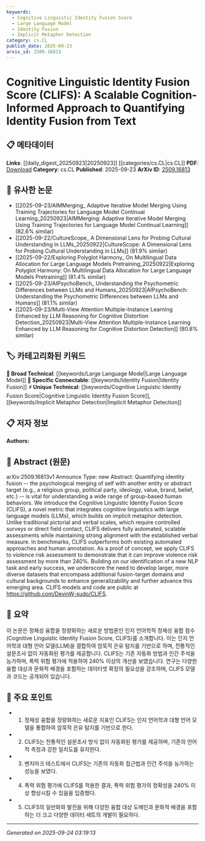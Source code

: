 ```yaml
---
keywords:
  - Cognitive Linguistic Identity Fusion Score
  - Large Language Model
  - Identity Fusion
  - Implicit Metaphor Detection
category: cs.CL
publish_date: 2025-09-23
arxiv_id: 2509.16813
---
```


<!-- KEYWORD_LINKING_METADATA:
{
  "processed_timestamp": "2025-09-24T03:19:13.449129",
  "vocabulary_version": "1.0",
  "selected_keywords": [
    "Cognitive Linguistic Identity Fusion Score",
    "Large Language Model",
    "Identity Fusion",
    "Implicit Metaphor Detection"
  ],
  "rejected_keywords": [],
  "similarity_scores": {
    "Cognitive Linguistic Identity Fusion Score": 0.85,
    "Large Language Model": 0.8,
    "Identity Fusion": 0.78,
    "Implicit Metaphor Detection": 0.77
  },
  "extraction_method": "AI_prompt_based",
  "budget_applied": true,
  "candidates_json": {
    "candidates": [
      {
        "surface": "Cognitive Linguistic Identity Fusion Score",
        "canonical": "Cognitive Linguistic Identity Fusion Score",
        "aliases": [
          "CLIFS"
        ],
        "category": "unique_technical",
        "rationale": "This is a novel metric introduced in the paper, crucial for linking identity fusion with cognitive linguistics.",
        "novelty_score": 0.95,
        "connectivity_score": 0.65,
        "specificity_score": 0.9,
        "link_intent_score": 0.85
      },
      {
        "surface": "Large Language Models",
        "canonical": "Large Language Model",
        "aliases": [
          "LLMs"
        ],
        "category": "broad_technical",
        "rationale": "LLMs are integral to the methodology and connect with a wide range of NLP applications.",
        "novelty_score": 0.3,
        "connectivity_score": 0.9,
        "specificity_score": 0.7,
        "link_intent_score": 0.8
      },
      {
        "surface": "identity fusion",
        "canonical": "Identity Fusion",
        "aliases": [],
        "category": "specific_connectable",
        "rationale": "Identity fusion is a central concept of the study, linking psychological and linguistic analysis.",
        "novelty_score": 0.7,
        "connectivity_score": 0.75,
        "specificity_score": 0.85,
        "link_intent_score": 0.78
      },
      {
        "surface": "implicit metaphor detection",
        "canonical": "Implicit Metaphor Detection",
        "aliases": [],
        "category": "unique_technical",
        "rationale": "This technique is pivotal for the CLIFS metric, bridging cognitive linguistics and NLP.",
        "novelty_score": 0.8,
        "connectivity_score": 0.6,
        "specificity_score": 0.88,
        "link_intent_score": 0.77
      }
    ],
    "ban_list_suggestions": [
      "method",
      "approach",
      "assessment"
    ]
  },
  "decisions": [
    {
      "candidate_surface": "Cognitive Linguistic Identity Fusion Score",
      "resolved_canonical": "Cognitive Linguistic Identity Fusion Score",
      "decision": "linked",
      "scores": {
        "novelty": 0.95,
        "connectivity": 0.65,
        "specificity": 0.9,
        "link_intent": 0.85
      }
    },
    {
      "candidate_surface": "Large Language Models",
      "resolved_canonical": "Large Language Model",
      "decision": "linked",
      "scores": {
        "novelty": 0.3,
        "connectivity": 0.9,
        "specificity": 0.7,
        "link_intent": 0.8
      }
    },
    {
      "candidate_surface": "identity fusion",
      "resolved_canonical": "Identity Fusion",
      "decision": "linked",
      "scores": {
        "novelty": 0.7,
        "connectivity": 0.75,
        "specificity": 0.85,
        "link_intent": 0.78
      }
    },
    {
      "candidate_surface": "implicit metaphor detection",
      "resolved_canonical": "Implicit Metaphor Detection",
      "decision": "linked",
      "scores": {
        "novelty": 0.8,
        "connectivity": 0.6,
        "specificity": 0.88,
        "link_intent": 0.77
      }
    }
  ]
}
-->

# Cognitive Linguistic Identity Fusion Score (CLIFS): A Scalable Cognition-Informed Approach to Quantifying Identity Fusion from Text

## 📋 메타데이터

**Links**: [[daily_digest_20250923|20250923]] [[categories/cs.CL|cs.CL]]
**PDF**: [Download](https://arxiv.org/pdf/2509.16813.pdf)
**Category**: cs.CL
**Published**: 2025-09-23
**ArXiv ID**: [2509.16813](https://arxiv.org/abs/2509.16813)

## 🔗 유사한 논문
- [[2025-09-23/AIMMerging_ Adaptive Iterative Model Merging Using Training Trajectories for Language Model Continual Learning_20250923|AIMMerging: Adaptive Iterative Model Merging Using Training Trajectories for Language Model Continual Learning]] (82.6% similar)
- [[2025-09-22/CultureScope_ A Dimensional Lens for Probing Cultural Understanding in LLMs_20250922|CultureScope: A Dimensional Lens for Probing Cultural Understanding in LLMs]] (81.9% similar)
- [[2025-09-22/Exploring Polyglot Harmony_ On Multilingual Data Allocation for Large Language Models Pretraining_20250922|Exploring Polyglot Harmony: On Multilingual Data Allocation for Large Language Models Pretraining]] (81.4% similar)
- [[2025-09-23/AIPsychoBench_ Understanding the Psychometric Differences between LLMs and Humans_20250923|AIPsychoBench: Understanding the Psychometric Differences between LLMs and Humans]] (81.1% similar)
- [[2025-09-23/Multi-View Attention Multiple-Instance Learning Enhanced by LLM Reasoning for Cognitive Distortion Detection_20250923|Multi-View Attention Multiple-Instance Learning Enhanced by LLM Reasoning for Cognitive Distortion Detection]] (80.8% similar)

## 🏷️ 카테고리화된 키워드
**🧠 Broad Technical**: [[keywords/Large Language Model|Large Language Model]]
**🔗 Specific Connectable**: [[keywords/Identity Fusion|Identity Fusion]]
**⚡ Unique Technical**: [[keywords/Cognitive Linguistic Identity Fusion Score|Cognitive Linguistic Identity Fusion Score]], [[keywords/Implicit Metaphor Detection|Implicit Metaphor Detection]]

## 📋 저자 정보

**Authors:** 

## 📄 Abstract (원문)

arXiv:2509.16813v1 Announce Type: new 
Abstract: Quantifying identity fusion -- the psychological merging of self with another entity or abstract target (e.g., a religious group, political party, ideology, value, brand, belief, etc.) -- is vital for understanding a wide range of group-based human behaviors. We introduce the Cognitive Linguistic Identity Fusion Score (CLIFS), a novel metric that integrates cognitive linguistics with large language models (LLMs), which builds on implicit metaphor detection. Unlike traditional pictorial and verbal scales, which require controlled surveys or direct field contact, CLIFS delivers fully automated, scalable assessments while maintaining strong alignment with the established verbal measure. In benchmarks, CLIFS outperforms both existing automated approaches and human annotation. As a proof of concept, we apply CLIFS to violence risk assessment to demonstrate that it can improve violence risk assessment by more than 240%. Building on our identification of a new NLP task and early success, we underscore the need to develop larger, more diverse datasets that encompass additional fusion-target domains and cultural backgrounds to enhance generalizability and further advance this emerging area. CLIFS models and code are public at https://github.com/DevinW-sudo/CLIFS.

## 📝 요약

이 논문은 정체성 융합을 정량화하는 새로운 방법론인 인지 언어학적 정체성 융합 점수(Cognitive Linguistic Identity Fusion Score, CLIFS)를 소개합니다. 이는 인지 언어학과 대형 언어 모델(LLM)을 결합하여 암묵적 은유 탐지를 기반으로 하며, 전통적인 설문조사 없이 자동화된 평가를 제공합니다. CLIFS는 기존 자동화 방법과 인간 주석을 능가하며, 폭력 위험 평가에 적용하여 240% 이상의 개선을 보였습니다. 연구는 다양한 융합 대상과 문화적 배경을 포함하는 데이터셋 확장의 필요성을 강조하며, CLIFS 모델과 코드는 공개되어 있습니다.

## 🎯 주요 포인트

- 1. 정체성 융합을 정량화하는 새로운 지표인 CLIFS는 인지 언어학과 대형 언어 모델을 통합하여 암묵적 은유 탐지를 기반으로 한다.
- 2. CLIFS는 전통적인 설문조사 방식 없이 자동화된 평가를 제공하며, 기존의 언어적 측정과 강한 일치도를 유지한다.
- 3. 벤치마크 테스트에서 CLIFS는 기존의 자동화 접근법과 인간 주석을 능가하는 성능을 보였다.
- 4. 폭력 위험 평가에 CLIFS를 적용한 결과, 폭력 위험 평가의 정확성을 240% 이상 향상시킬 수 있음을 입증했다.
- 5. CLIFS의 일반화와 발전을 위해 다양한 융합 대상 도메인과 문화적 배경을 포함하는 더 크고 다양한 데이터 세트의 개발이 필요하다.


---

*Generated on 2025-09-24 03:19:13*